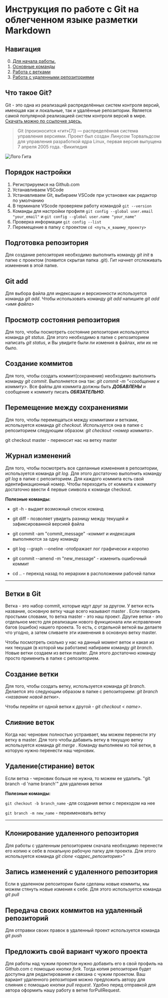 # Инструкция по работе с Git на облегченном языке разметки Markdown

## Навигация

0. [Для начала работы.](#что-такое-git)
1. [Основные команды](#подготовка-репозитория)
2. [Работа с ветками](#ветки-в-git)
3. [Работа с удаленными репозиториями](#клонирование-удаленного-репозитория)

## Что такое Git?
Git - это одна из реализаций распределённых систем контроля версий, имеющая как и локальные, так и удалённые репозитории. Является самой популярной реализацией систем контроля версий в мире. [Скачать можно по ссылочке здесь.](https://git-scm.com/) 

>Git (произносится «гит»[7]) — распределённая система управления версиями. Проект был создан Линусом Торвальдсом для управления разработкой ядра Linux, первая версия выпущена 7 апреля 2005 года. -Википедия

![Лого Гита](https://git-scm.com/images/logo@2x.png)

## Порядок настройки
1. Регистрируемся на Github.com
2. Устанавливаем VSCode
3. Устанавливаем Git, выбираем VSCode при установке как редактор по умолчанию
4. В терминале VScode проверяем работу командой `git --version`
5. Команды для настройки профиля `git config --global user.email "your_email"` и `git config --global user.name "your_name"`
6. Проверка информации `git config --list`
7. Перемещение в папку с проектом `cd <путь_к_вашему_проекту>`

## Подготовка репозитория
Для создание репозитория необходимо выполнить команду *git init*  в папке с проектом (появится скрытая папка .git). Гит начнет отслеживать изменения в этой папке.

## Git add
Для выбора файла для индексации и версионности используется команда *git add*. Чтобы использовать команду *git add* напишите *git add <имя файла>*

## Просмотр состояния репозитория
Для того, чтобы посмотреть состояние репозитория используется команда *git status*. Для этого необходимо в папке с репозиторием написать *git status*, и Вы увидите были ли измения в файлах, или их не было.

## Создание коммитов
Для того, чтобы создать коммит(сохранение) необходимо выполнить команду *git commit*. Выполняется она так: *git commit -m "<сообщение к коммиту>*. Все файлы для коммита должны быть ***ДОБАВЛЕНЫ*** и сообщение к коммиту писать ***ОБЯЗАТЕЛЬНО***.

## Перемещение между сохранениями
Для того, чтобы перемещаться между коммитами и ветками, используется команда *git checkout*. Используется она в папке с репозиторием следующим образом: *git checkout <номер коммита>*.

git checkout master - переносит нас на ветку master

## Журнал изменений
Для того, чтобы посмотреть все сделанные изменения в репозитории, используется команда *git log*. Для этого достаточно выполнить команду *git log* в папке с репозиторием. Для каждого коммита есть свой идентификационный номер. Чтобы переходить от коммита к коммиту достаточно ввести 4 первые символа к команде checkout.

**Полезные команды:**
 
* git -h - выдает возможный список команд
* git diff - позволяет увидеть разницу между текущей и зафиксированной версией файла
* git commit -am "commit_message" -коммит и индексация выполняются за одну команду

* git log --graph --oneline -отображает лог графически и коротко

* git commit --amend -m "new_message" - изменить ошибочный коммит
* cd .. - переход назад по иерархии в расположении рабочей папки

---
## Ветки в Git
Ветка - это набор commit, которые идут друг за другом. У ветки есть название, основную ветку чаще всего называют master . Если говорить простыми словами, то ветка master - это наш проект.
Другие ветки - это отдельное место для реализации нового функционала или исправление багов (ошибок) нашего проекта. То есть, с отдельной веткой вы делаете что угодно, а затем сливаете эти изменения в основную ветку master.

Чтобы посмотреть сколько у нас на данный момент веток и какая из них текущая (в которой мы работаем) набираем команду *git branch*. Новые ветки создаем из ветки master. Для этого достаточно команду просто применить в папке с репозиторием.

## Создание ветки
Для того, чтобы создать ветку, используется команда *git branch*. Делается это следующим образом в папке с репозиторием: *git branch <название новой ветки>*.

Чтобы перейти от одной ветки к другой - *git checkout < name>*.

## Слияние веток
Когда нас черновик полностью устраивает, мы можем перенести эту ветку в master. Для того чтобы дабавить ветку в текущую ветку используется команда *git merge <name branch>*. Команду выполняем из той ветки, в которую нужно перенести наш черновик. 

## Удаление(стирание) веток
Если ветка - черновик больше не нужна, то можем ее удалить. 
"git branch -d 'name branch'" для удаления ветки

**Полезные команды:**

`git checkout -b branch_name` -для создания ветки с переходом на нее

`git branch -m new_name` - переименовать ветку

---

## Клонирование удаленного репозитория

Для работы с удаленным репозиторием сначала необходимо перенести его копию к себе в локальную рабочую папку для проекта. Для этого используется команда *git clone <адрес_репозитория>"*

## Запись изменений с удаленного репозитория
Если в удаленном репозитории были сделаны новые коммиты, мы можем стянуть новые измения к себе. Для этого используется команда *git pull*

## Передача своих коммитов на удаленный репозиторий
Для отправки своих правок в удаленный проект используется команда *git push* 

## Предложить свой вариант чужого проекта
Для работы над чужим проектом нужно добавить его в свой профиль на Github.com с помощью кнопки *fork*. Тогда копия репозитория будет доступна для редактирования и связана с чужим проектом. Ваш вариант удаленного репозитория можно предложить автору для слияния с помощью кнопки *pull request*. Удобно перед отправкой для автора оформить нашу работу в ветке forPullRequest.
